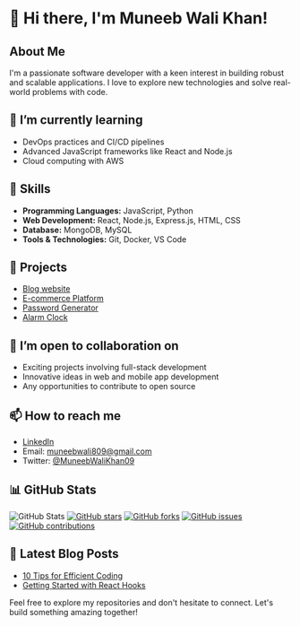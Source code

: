 # 👋 Hi there, I'm Muneeb Wali Khan!

## About Me
I'm a passionate software developer with a keen interest in building robust and scalable applications. I love to explore new technologies and solve real-world problems with code.

## 🌱 I’m currently learning
- DevOps practices and CI/CD pipelines
- Advanced JavaScript frameworks like React and Node.js
- Cloud computing with AWS

## 🔧 Skills
- **Programming Languages:** JavaScript, Python
- **Web Development:** React, Node.js, Express.js, HTML, CSS
- **Database:** MongoDB, MySQL
- **Tools & Technologies:** Git, Docker, VS Code

## 🚀 Projects
- [Blog website ](https://github.com/MuneebWaliKhan09/personal-Blog)
- [E-commerce Platform](https://github.com/MuneebWaliKhan09/ecommerce-muneeb)
- [Password Generator](https://github.com/MuneebWaliKhan09/Password-generator)
- [Alarm Clock](https://github.com/MuneebWaliKhan09/Alarm-clock)

## 👀 I’m open to collaboration on
- Exciting projects involving full-stack development
- Innovative ideas in web and mobile app development
- Any opportunities to contribute to open source

## 📫 How to reach me
- [LinkedIn](https://www.linkedin.com/in/muneebwalikhan/)
- Email: muneebwali809@gmail.com
- Twitter: [@MuneebWaliKhan09](https://twitter.com/MuneebWaliKhan09)

## 📊 GitHub Stats
![GitHub Stats](https://github-readme-stats.vercel.app/api?username=MuneebWaliKhan09&show_icons=true&theme=dark)
[![GitHub stars](https://img.shields.io/github/stars/MuneebWaliKhan09?style=social)](https://github.com/MuneebWaliKhan09)
[![GitHub forks](https://img.shields.io/github/forks/MuneebWaliKhan09/project-management-app?style=social)](https://github.com/MuneebWaliKhan09/project-management-app)
[![GitHub issues](https://img.shields.io/github/issues/MuneebWaliKhan09/e-commerce-platform)](https://github.com/MuneebWaliKhan09/e-commerce-platform/issues)
[![GitHub contributions](https://img.shields.io/github/contributors/MuneebWaliKhan09/personal-portfolio)](https://github.com/MuneebWaliKhan09/personal-portfolio/graphs/contributors)


## 📝 Latest Blog Posts
- [10 Tips for Efficient Coding](https://dev.to/muneebwali/10-tips-for-efficient-coding-2i05)
- [Getting Started with React Hooks](https://dev.to/muneebwali/getting-started-with-react-hooks-45oa)

Feel free to explore my repositories and don't hesitate to connect. Let's build something amazing together!
